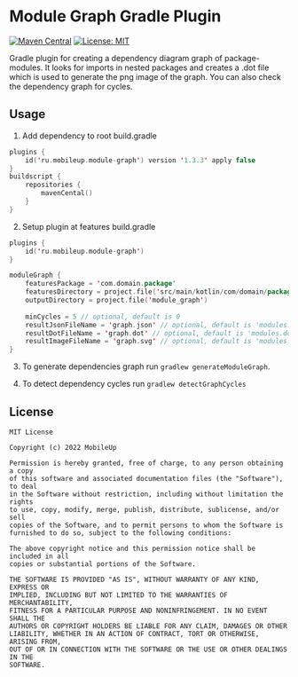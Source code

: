 # Module Graph Gradle Plugin
[![Maven Central](https://img.shields.io/maven-central/v/ru.mobileup/module-graph)](https://repo1.maven.org/maven2/ru/mobileup/module-graph)
[![License: MIT](https://img.shields.io/badge/License-MIT-yellow.svg)](https://opensource.org/licenses/MIT)

Gradle plugin for creating a dependency diagram graph of package-modules. It looks for imports in nested packages and creates a .dot file which is used to generate the png image of the graph. You can also check the dependency graph for cycles. 

## Usage

1) Add dependency to root build.gradle
```kotlin
plugins {
    id('ru.mobileup.module-graph') version '1.3.3' apply false
}
buildscript {
    repositories {
        mavenCental()
    }
}
```

2) Setup plugin at features build.gradle
```kotlin
plugins {
    id('ru.mobileup.module-graph')
}

moduleGraph {
    featuresPackage = 'com.domain.package'
    featuresDirectory = project.file('src/main/kotlin/com/domain/package')
    outputDirectory = project.file('module_graph')
    
    minCycles = 5 // optional, default is 0
    resultJsonFileName = 'graph.json' // optional, default is 'modules.json'
    resultDotFileName = 'graph.dot' // optional, default is 'modules.dot'
    resultImageFileName = 'graph.svg' // optional, default is 'modules.svg'
}
```

3) To generate dependencies graph run `gradlew generateModuleGraph`.

4) To detect dependency cycles run `gradlew detectGraphCycles`

## License
```
MIT License

Copyright (c) 2022 MobileUp

Permission is hereby granted, free of charge, to any person obtaining a copy
of this software and associated documentation files (the "Software"), to deal
in the Software without restriction, including without limitation the rights
to use, copy, modify, merge, publish, distribute, sublicense, and/or sell
copies of the Software, and to permit persons to whom the Software is
furnished to do so, subject to the following conditions:

The above copyright notice and this permission notice shall be included in all
copies or substantial portions of the Software.

THE SOFTWARE IS PROVIDED "AS IS", WITHOUT WARRANTY OF ANY KIND, EXPRESS OR
IMPLIED, INCLUDING BUT NOT LIMITED TO THE WARRANTIES OF MERCHANTABILITY,
FITNESS FOR A PARTICULAR PURPOSE AND NONINFRINGEMENT. IN NO EVENT SHALL THE
AUTHORS OR COPYRIGHT HOLDERS BE LIABLE FOR ANY CLAIM, DAMAGES OR OTHER
LIABILITY, WHETHER IN AN ACTION OF CONTRACT, TORT OR OTHERWISE, ARISING FROM,
OUT OF OR IN CONNECTION WITH THE SOFTWARE OR THE USE OR OTHER DEALINGS IN THE
SOFTWARE.
```
